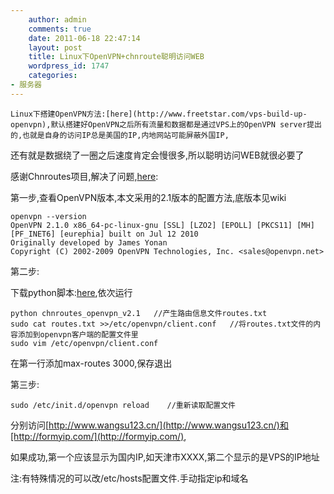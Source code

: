 ```yaml
---
    author: admin
    comments: true
    date: 2011-06-18 22:47:14
    layout: post
    title: Linux下OpenVPN+chnroute聪明访问WEB
    wordpress_id: 1747
    categories:
- 服务器
---
```


    Linux下搭建OpenVPN方法:[here](http://www.freetstar.com/vps-build-up-openvpn),默认搭建好OpenVPN之后所有流量和数据都是通过VPS上的OpenVPN server提出的,也就是自身的访问IP总是美国的IP,内地网站可能屏蔽外国IP,

还有就是数据绕了一圈之后速度肯定会慢很多,所以聪明访问WEB就很必要了

感谢Chnroutes项目,解决了问题,[here](http://code.google.com/p/chnroutes/wiki/Usage):

第一步,查看OpenVPN版本,本文采用的2.1版本的配置方法,底版本见wiki

    openvpn --version
    OpenVPN 2.1.0 x86_64-pc-linux-gnu [SSL] [LZO2] [EPOLL] [PKCS11] [MH] [PF_INET6] [eurephia] built on Jul 12 2010
    Originally developed by James Yonan
    Copyright (C) 2002-2009 OpenVPN Technologies, Inc. <sales@openvpn.net>

第二步:

下载python脚本:[here](http://chnroutes.googlecode.com/files/chnroutes.py),依次运行

    python chnroutes_openvpn_v2.1   //产生路由信息文件routes.txt
    sudo cat routes.txt >>/etc/openvpn/client.conf   //将routes.txt文件的内容添加到openvpn客户端的配置文件里
    sudo vim /etc/openvpn/client.conf
在第一行添加max-routes 3000,保存退出

第三步:

    sudo /etc/init.d/openvpn reload    //重新读取配置文件

分别访问[http://www.wangsu123.cn/](http://www.wangsu123.cn/)和[http://formyip.com/](http://formyip.com/),

如果成功,第一个应该显示为国内IP,如天津市XXXX,第二个显示的是VPS的IP地址

注:有特殊情况的可以改/etc/hosts配置文件.手动指定ip和域名

